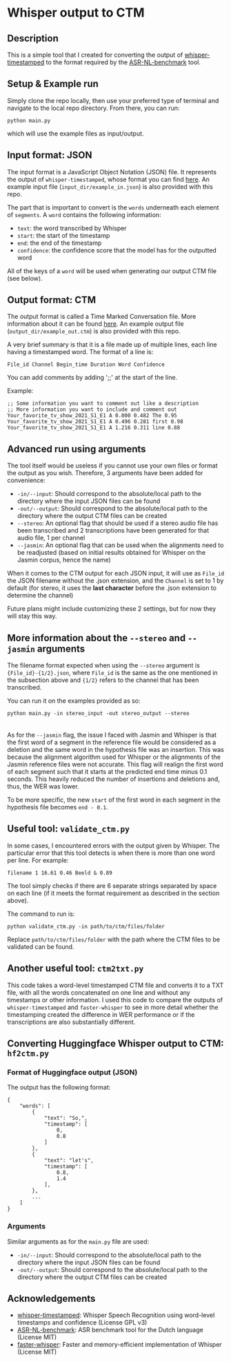 # Whisper output to CTM
## Description
This is a simple tool that I created for converting the output of [whisper-timestamped](https://github.com/linto-ai/whisper-timestamped) to the format required by the [ASR-NL-benchmark](https://github.com/opensource-spraakherkenning-nl/ASR_NL_benchmark) tool.

## Setup & Example run
Simply clone the repo locally, then use your preferred type of terminal and navigate to the local repo directory. From there, you can run:

`python main.py`

which will use the example files as input/output.

## Input format: JSON
The input format is a JavaScript Object Notation (JSON) file. It represents the output of `whisper-timestamped`, whose format you can find [here](https://github.com/linto-ai/whisper-timestamped#example-output). An example input file (`input_dir/example_in.json`) is also provided with this repo.

The part that is important to convert is the `words` underneath each element of `segments`. A `word` contains the following information:
- `text`: the word transcribed by Whisper
- `start`: the start of the timestamp
- `end`: the end of the timestamp
- `confidence`: the confidence score that the model has for the outputted word

All of the keys of a `word` will be used when generating our output CTM file (see below).

## Output format: CTM
The output format is called a Time Marked Conversation file. More information about it can be found [here](https://github.com/opensource-spraakherkenning-nl/ASR_NL_benchmark/tree/main#ctm-format). An example output file (`output_dir/example_out.ctm`) is also provided with this repo.

A very brief summary is that it is a file made up of multiple lines, each line having a timestamped word. The format of a line is:

    File_id Channel Begin_time Duration Word Confidence

You can add comments by adding ';;' at the start of the line.

Example:

```
;; Some information you want to comment out like a description
;; More information you want to include and comment out
Your_favorite_tv_show_2021_S1_E1 A 0.000 0.482 The 0.95
Your_favorite_tv_show_2021_S1_E1 A 0.496 0.281 first 0.98
Your_favorite_tv_show_2021_S1_E1 A 1.216 0.311 line 0.88
```

## Advanced run using arguments
The tool itself would be useless if you cannot use your own files or format the output as you wish. Therefore, 3 arguments have been added for convenience:
- `-in/--input`: Should correspond to the absolute/local path to the directory where the input JSON files can be found
- `-out/--output`: Should correspond to the absolute/local path to the directory where the output CTM files can be created
- `--stereo`: An optional flag that should be used if a stereo audio file has been transcribed and 2 transcriptions have been generated for that audio file, 1 per channel
- `--jasmin`: An optional flag that can be used when the alignments need to be readjusted (based on initial results obtained for Whisper on the Jasmin corpus, hence the name)

When it comes to the CTM output for each JSON input, it will use as `File_id` the JSON filename without the .json extension, and the `Channel` is set to 1 by default (for stereo, it uses the **last character** before the .json extension to determine the channel)

Future plans might include customizing these 2 settings, but for now they will stay this way.

## More information about the `--stereo` and `--jasmin` arguments
The filename format expected when using the `--stereo` argument is `{File_id}-{1/2}.json`, where `File_id` is the same as the one mentioned in the subsection above and `{1/2}` refers to the channel that has been transcribed.

You can run it on the examples provided as so:

```python main.py -in stereo_input -out stereo_output --stereo```
<br><br><br>
As for the `--jasmin` flag, the issue I faced with Jasmin and Whisper is that the first word of a segment in the reference file would be considered as a deletion and the same word in the hypothesis file was an insertion. This was because the alignment algorithm used for Whisper or the alignments of the Jasmin reference files were not accurate. This flag will realign the first word of each segment such that it starts at the predicted end time minus 0.1 seconds. This heavily reduced the number of insertions and deletions and, thus, the WER was lower.

To be more specific, the new `start` of the first word in each segment in the hypothesis file becomes `end - 0.1`.

## Useful tool: `validate_ctm.py`
In some cases, I encountered errors with the output given by Whisper. The particular error that this tool detects is when there is more than one word per line. For example:

    filename 1 16.61 0.46 Beeld & 0.89

The tool simply checks if there are 6 separate strings separated by space on each line (if it meets the format requirement as described in the section above).

The command to run is:

```python validate_ctm.py -in path/to/ctm/files/folder```

Replace `path/to/ctm/files/folder` with the path where the CTM files to be validated can be found.

## Another useful tool: `ctm2txt.py`
This code takes a word-level timestamped CTM file and converts it to a TXT file, with all the words concatenated on one line and without any timestamps or other information. I used this code to compare the outputs of `whisper-timestamped` and `faster-whisper` to see in more detail whether the timestamping created the difference in WER performance or if the transcriptions are also substantially different.

## Converting Huggingface Whisper output to CTM: `hf2ctm.py`

### Format of Huggingface output (JSON)

The output has the following format:

```
{
    "words": [
        {
            "text": "So,",
            "timestamp": [
                0,
                0.8
            ]
        },
        {
            "text": "let's",
            "timestamp": [
                0.8,
                1.4
            ],
        },
        ...
    ]
}
```

### Arguments

Similar arguments as for the `main.py` file are used:
- `-in/--input`: Should correspond to the absolute/local path to the directory where the input JSON files can be found
- `-out/--output`: Should correspond to the absolute/local path to the directory where the output CTM files can be created

## Acknowledgements
- [whisper-timestamped](https://github.com/linto-ai/whisper-timestamped): Whisper Speech Recognition using word-level timestamps and confidence (License GPL v3)
- [ASR-NL-benchmark](https://github.com/opensource-spraakherkenning-nl/ASR_NL_benchmark): ASR benchmark tool for the Dutch language (License MIT)
- [faster-whisper](https://github.com/SYSTRAN/faster-whisper): Faster and memory-efficient implementation of Whisper (License MIT)
